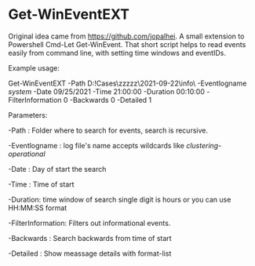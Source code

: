 # Get-WinEventEXT
Original idea came from https://github.com/jopalhei.
A small extension to Powershell Cmd-Let Get-WinEvent. That short script helps to read events easily from command line, with setting time windows and eventIDs. 

Example usage:

Get-WinEventEXT -Path D:\!Cases\zzzzz\2021-09-22\info\ -Eventlogname *system* -Date 09/25/2021 -Time 21:00:00 -Duration 00:10:00 -FilterInformation 0 -Backwards 0 -Detailed 1

Parameters:

-Path : Folder where to search for events, search is recursive.

-Eventlogname : log file's name accepts wildcards like *clustering-operational*

-Date : Day of start the search

-Time : Time of start

-Duration: time window of search single digit is hours or you can use HH:MM:SS format

-FilterInformation: Filters out informational events.

-Backwards : Search backwards from time of start

-Detailed : Show meassage details with format-list
